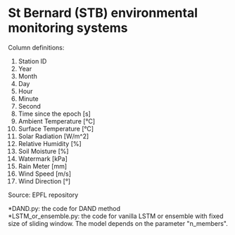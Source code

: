 # St Bernard (STB) environmental monitoring systems
Column definitions:

1. Station ID
2. Year
3. Month
4. Day
5. Hour
6. Minute
7. Second
8. Time since the epoch [s]
9. Ambient Temperature [°C]
10. Surface Temperature [°C]
11. Solar Radiation [W/m^2]
12. Relative Humidity [%]
13. Soil Moisture [%]
14. Watermark [kPa]
15. Rain Meter [mm]
16. Wind Speed [m/s]
17. Wind Direction [°]

Source: EPFL repository

*DAND.py: the code for DAND method\
*LSTM_or_ensemble.py: the code for vanilla LSTM or ensemble with fixed size of sliding window. The model depends on the parameter "n_members".
